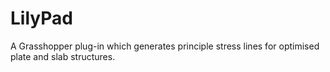 # LilyPad
A Grasshopper plug-in which generates principle stress lines for optimised plate and slab structures.
